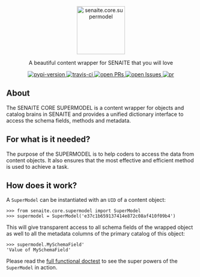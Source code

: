 <div align="center">

  <a href="https://github.com/senaite/senaite.core.supermodel">
    <img src="static/logo.png" alt="senaite.core.supermodel" height="128" />
  </a>

  <p>A beautiful content wrapper for SENAITE that you will love</p>

  <div>
    <a href="https://pypi.python.org/pypi/senaite.core.supermodel">
      <img src="https://img.shields.io/pypi/v/senaite.core.supermodel.svg?style=flat-square" alt="pypi-version" />
    </a>
    <a href="https://travis-ci.org/senaite/senaite.core.supermodel">
      <img src="https://img.shields.io/travis/senaite/senaite.core.supermodel.svg?style=flat-square" alt="travis-ci" />
    </a>
    <a href="https://github.com/senaite/senaite.core.supermodel/pulls">
      <img src="https://img.shields.io/github/issues-pr/senaite/senaite.core.supermodel.svg?style=flat-square" alt="open PRs" />
    </a>
    <a href="https://github.com/senaite/senaite.core.supermodel/issues">
      <img src="https://img.shields.io/github/issues/senaite/senaite.core.supermodel.svg?style=flat-square" alt="open Issues" />
    </a>
    <a href="#">
      <img src="https://img.shields.io/badge/PRs-welcome-brightgreen.svg?style=flat-square" alt="pr" />
    </a>
  </div>
</div>


## About

The SENAITE CORE SUPERMODEL is a content wrapper for objects and catalog brains
in SENAITE and provides a unified dictionary interface to access the schema
fields, methods and metadata.


## For what is it needed?

The purpose of the SUPERMODEL is to help coders to access the data from content
objects. It also ensures that the most effective and efficient method is used to
achieve a task.


## How does it work?

A `SuperModel` can be instantiated with an `UID` of a content object:

    >>> from senaite.core.supermodel import SuperModel
    >>> supermodel = SuperModel('e37c1b659137414e872c08af410f09b4')

This will give transparent access to all schema fields of the wrapped object as
well to all the metadata columns of the primary catalog of this object:

    >>> supermodel.MySchemaField'
    'Value of MySchemaField'

Please read the [full functional doctest](src/senaite/core/supermodel/docs/SUPERMODEL.rst)
to see the super powers of the `SuperModel` in action.
